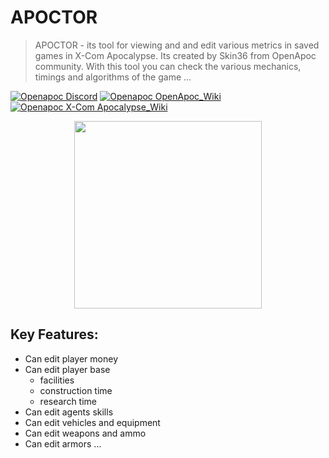 # APOCTOR

> APOCTOR - its tool for viewing and and edit various metrics in saved games in X-Com Apocalypse. Its created by Skin36 from OpenApoc community. With this tool you can check the various mechanics, timings and algorithms of the game ...

[![Openapoc Discord](https://img.shields.io/discord/142798944970211328.svg?label=discord)](https://discord.gg/f8Rayre)
[![Openapoc OpenApoc_Wiki](https://img.shields.io/badge/OpenApoc-Wiki-blue.svg)](https://www.ufopaedia.org/index.php/OpenApoc)
[![Openapoc X-Com Apocalypse_Wiki](https://img.shields.io/badge/XCom%20Apocalypse-Wiki-orange.svg)](https://www.ufopaedia.org/index.php/Apocalypse)

<p align="center"><img width="300px" src="https://user-images.githubusercontent.com/11581207/87161299-03705880-c2cd-11ea-8fab-644c2aa8d476.png"/></p>

## Key Features:
* Can edit player money
* Can edit player base 
  * facilities
  * construction time
  * research time
* Can edit agents skills
* Can edit vehicles and equipment
* Can edit weapons and ammo
* Can edit armors
...
